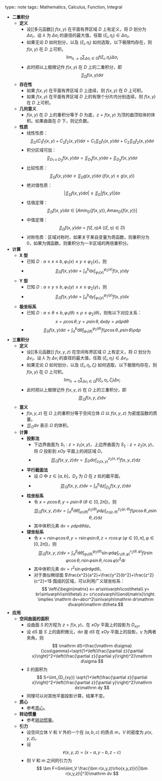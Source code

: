 type:: note
tags:: Mathematics, Calculus, Function, Integral

- **二重积分**
	- **定义**
		- 设[[多元函数]] $f(x,y)$ 在平面有界区域 $D$ 上有定义，将 $D$ 划分为 $\Delta \sigma_i$，设 $\lambda$ 为 $\Delta\sigma_i$ 的直径的最大值，任取 $(\xi_i,\eta_i)\in \Delta\sigma_i$。
		- 如果无论 $D$ 如何划分，以及 $(\xi_i,\eta_i)$ 如何选取，以下极限均存在，则 $f(x,y)$ 在 $D$ 上可积。
		  $$
		  \lim_{\lambda\to 0} \sum_{\Delta\sigma_i\in D} f(\xi_i,\eta_i)\Delta\sigma_i
		  $$
		- 此时把以上极限记作 $f(x,y)$ 在 $D$ 上的二重积分，即
		  $$
		  \iint_D f(x,y)\mathrm d\sigma
		  $$
	- **存在性**
		- 如果 $f(x,y)$ 在平面有界区域 $D$ 上连续，则 $f(x,y)$ 在 $D$ 上可积。
		- 如果 $f(x,y)$ 在平面有界区域 $D$ 上的有限个分片内分别连续，则 $f(x,y)$ 在 $D$ 上可积。
	- **几何意义**
		- $f(x,y)$ 在 $D$ 上的重积分等于 $D$ 为底，$z=f(x,y)$ 为顶的曲顶柱体的体积。如果曲面在 $D$ 下，则记负数。
	- **性质**
		- 线性性质：
		  $$
		  \iint_D \left(C_1f_1(x,y)+C_2f_2(x,y)\right)\mathrm d\sigma=C_1\iint_D f_1(x,y)\mathrm d\sigma+C_2\iint_D f_2(x,y)\mathrm d\sigma
		  $$
		- 积分区域可加：
		  $$
		  \iint_{D_1\cup D_2}f(x,y)\mathrm d\sigma=\iint_{D_1}f(x,y)\mathrm d\sigma+\iint_{D_2}f(x,y)\mathrm d\sigma
		  $$
		- 比较性质：
		  $$
		  \iint_D f(x,y)\mathrm d\sigma\ge \iint_D g(x,y)\mathrm d\sigma\ (f(x,y)\ge g(x,y))
		  $$
		- 绝对值性质：
		  $$
		  \left|\iint_D f(x,y)\mathrm d\sigma\right| \le \iint_D \left|f(x,y)\right|\mathrm d\sigma
		  $$
		- 估值定理：
		  $$
		  \iint_D f(x,y)\mathrm d\sigma\in\left[A\min_D\{f(x,y)\},A\max_D\{f(x,y)\}\right]
		  $$
		- 中值定理：
		  $$
		  \iint_D f(x,y)\mathrm d\sigma=f(\xi,\eta)A\ ((\xi,\eta)\in D)
		  $$
		- 对称性质：区域对称时，如果关于某自变量为奇函数，则重积分为 $0$，如果为偶函数，则重积分为一半区域的两倍重积分。
- **计算**
	- **X 型**
		- 已知 $D: a\le x\le b,\varphi_1(x)\le y\le\varphi_2(x)$，则
		- $$
		  \iint_D f(x,y)\mathrm d\sigma=\int_a^b\mathrm dx\int_{\varphi_1(x)}^{\varphi_2(x)} f(x,y)\mathrm dy
		  $$
	- **Y 型**
		- 已知 $D: a\le y\le b,\varphi_1(y)\le x\le\varphi_2(y)$，则
		- $$
		  \iint_D f(x,y)\mathrm d\sigma=\int_a^b\mathrm dy\int_{\varphi_1(y)}^{\varphi_2(y)} f(x,y)\mathrm dx
		  $$
	- **极坐标系**
		- 已知 $D: a\le\theta\le b,\varphi_1(\theta)\le\rho\le\varphi_2(\theta)$，则有以下对应关系：
		  $$
		  x=\rho\cos\theta,y=\rho\sin\theta,\mathrm dx\mathrm dy=\rho\mathrm d\rho\mathrm d\theta
		  $$
		- $$
		  \iint_D f(x,y)\mathrm d\sigma=\int_a^b\mathrm d\theta\int_{\varphi_1(\theta)}^{\varphi_2(\theta)} f(\rho\cos\theta,\rho\sin\theta)\rho\mathrm d\rho
		  $$
- **三重积分**
	- **定义**
		- 设[[多元函数]] $f(x,y,z)$ 在空间有界区域 $\Omega$ 上有定义，将 $\Omega$ 划分为 $\Delta v_i$，设 $\lambda$ 为 $\Delta v_i$ 的直径的最大值，任取 $(\xi_i,\eta_i)\in \Delta v_i$。
		- 如果无论 $\Omega$ 如何划分，以及 $(\xi_i,\eta_i,\zeta_i)$ 如何选取，以下极限均存在，则 $f(x,y)$ 在 $\Omega$ 上可积。
		  $$
		  \lim_{\lambda\to 0} \sum_{\Delta v_i\in \Omega} f(\xi_i,\eta_i,\zeta_i)\Delta v_i
		  $$
		- 此时把以上极限记作 $f(x,y,z)$ 在 $\Omega$ 上的三重积分，即
		  $$
		  \iiint_\Omega f(x,y,z)\mathrm dv
		  $$
	- **意义**
		- $f(x,y,z)$ 在 $\Omega$ 上的重积分等于空间立体 $\Omega$ 以 $f(x,y,z)$ 为密度函数的质量。
		- $\iiint_\Omega\mathrm dv$ 表示 $\Omega$ 的体积。
	- **计算**
		- **投影法**
			- 下边界曲面为 $S_1:z=z_1(x,y)$，上边界曲面为 $S_2:z=z_2(x,y)$，将 $\Omega$ 投影到 $xOy$ 平面上的闭区域 $D$。
			- $$
			  \iiint_\Omega f(x,y,z)\mathrm dv=\iint_D \mathrm d\sigma\int_{z_1(x,y)}^{z_2(x,y)} f(x,y,z)\mathrm dz
			  $$
		- **平行截面法**
			- 设 $\Omega$ 中 $z\in [a,b]$，$D_z$ 为 $\Omega$ 在 $z$ 处的截平面。
			- $$
			  \iiint_\Omega f(x,y,z)\mathrm dv=\int_a^b \mathrm dz\int_{D_z} f(x,y,z)\mathrm d\sigma
			  $$
		- **柱坐标系**
			- 令 $x=\rho\cos\theta,y=\rho\sin\theta\ (\theta\in[0,2\pi])$，则
			  $$
			  \iiint_\Omega f(x,y,z)\mathrm dv=\int_\alpha^\beta\mathrm d\theta\int_{\rho_1(\theta)}^{\rho_2(\theta)}\rho\mathrm d\rho\int_{z_1(\rho,\theta)}^{z_2(\rho,\theta)}f(\rho\cos\theta,\rho\sin\theta,z)\mathrm dz
			  $$
			- 其中体积元素 $\mathrm dv=\rho\mathrm d\rho\mathrm d\theta\mathrm dz$。
		- **球坐标系**
			- 令 $x=r\sin\varphi\cos\theta,y=r\sin\varphi\sin\theta,z=r\cos\varphi\ (\varphi\in[0,\pi],\varphi\in[0,2\pi])$，则
			  $$
			  \iiint_\Omega f(x,y,z)\mathrm dv=\int_\alpha^\beta\mathrm d\theta\int_{\varphi_1(\theta)}^{\varphi_2(\theta)}\sin\varphi\mathrm d\varphi\int_{r_1(\theta,\varphi)}^{r_2(\theta,\varphi)}f(r\sin\varphi\cos\theta,r\sin\varphi\sin\theta,r\cos\varphi)r^2\mathrm dr
			  $$
			- 其中体积元素 $\mathrm dv=r^2\sin\varphi\mathrm dr\mathrm d\varphi\mathrm d\theta$。
			- 对于类似椭球面 $\frac{x^2}{a^2}+\frac{y^2}{b^2}+\frac{z^2}{c^2}=1$ 围成的区域，可以利用广义球坐标系：
			  $$
			  \left\{\begin{matrix} x=  ar\sin\varphi\cos\theta\\ y=  br\sin\varphi\sin\theta\\ z=  cr\cos\varphi\\\end{matrix}\right. \implies \mathrm dv=abcr^2\sin\varphi\mathrm dr\mathrm d\varphi\mathrm d\theta
			  $$
- **应用**
	- **空间曲面的面积**
		- 设曲面 $S$ 的方程为 $z=f(x,y)$，在 $xOy$ 平面上的投影为 $D_{xy}$。
		- 设 $\mathrm dS$ 是 $S$ 上的面积微元，$\mathrm d\sigma$ 是 $\mathrm dS$ 在 $xOy$ 平面上的投影，$\gamma$ 为两者夹角，则
		  $$
		  \mathrm dS=\frac{\mathrm d\sigma}{\cos\gamma}=\sqrt{1+\left(\frac{\partial z}{\partial x}\right)^2+\left(\frac{\partial z}{\partial y}\right)^2}\mathrm d\sigma
		  $$
		- $S$ 的面积为
		  $$
		  S=\iint_{D_{xy}} \sqrt{1+\left(\frac{\partial z}{\partial x}\right)^2+\left(\frac{\partial z}{\partial y}\right)^2}\mathrm dx\mathrm dy
		  $$
		- 同理可以对其他平面投影计算，结果不变。
	- **质心**
		- 参考[质心](((661d24b7-a948-4ec5-ae1c-39d2619f662c)))。
	- **转动惯量**
		- 参考[转动惯量](((661d24b4-3380-4993-96e7-de73203138d5)))。
	- **引力**
		- 设空间立体 $V$ 和 $V$ 外的一个在 $(a,b,c)$ 的质点 $m$，$V$ 的密度为 $\rho(x,y,z)$。
		- 设
		  $$
		  \bm r(x,y,z)=(x-a,y-b,z-c)
		  $$
		- 则 $V$ 和 $m$ 之间的引力为
		  $$
		  \bm F=Gm\iiint_V \frac{\bm r(x,y,z)\rho(x,y,z)}{\|\bm r(x,y,z)\|^3}\mathrm dv
		  $$